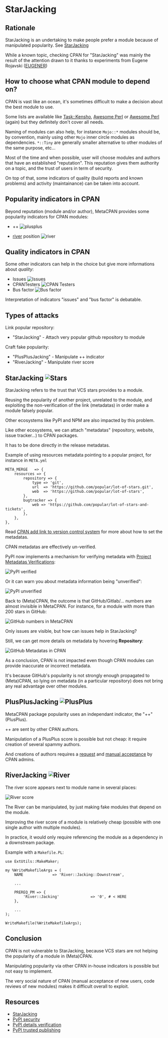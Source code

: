 # StarJacking
## Rationale
StarJacking is an undertaking to make people prefer a module because of manipulated popularity. See [StarJacking](https://checkmarx.com/blog/starjacking-making-your-new-open-source-package-popular-in-a-snap/)

While a known topic, checking CPAN for "StarJacking" was mainly the result of the attention drawn to it thanks to experiments from Eugene Rojavski ([EUGENER](https://metacpan.org/author/EUGENER))

## How to choose what CPAN module to depend on?
CPAN is vast like an ocean, it's sometimes difficult to make a decision about the best module to use. 

Some lists are available like [Task::Kensho](https://metacpan.org/pod/Task::Kensho), [Awesome Perl](https://github.com/hachiojipm/awesome-perl) or [Awesome Perl](https://github.com/uhub/awesome-perl) (again) but they definitely don't cover all needs.

Naming of modules can also help, for instance `Mojo::*` modules should be, by convention, mainly using other `Mojo` inner circle modules as dependencies. `*::Tiny` are generally smaller alternative to other modules of the same purpose, etc...

Most of the time and when possible, user will choose modules and authors that have an established "reputation". This reputation gives them authority on a topic, and the trust of users in term of security.

On top of that, some indicators of quality (build reports and known problems) and activity (maintainance) can be taken into account.

## Popularity indicators in CPAN
Beyond reputation (module and/or author), MetaCPAN provides some popularity indicators for CPAN modules:
- ++
![plusplus](../media/starjacking/plusplus.png)

- [river](https://neilb.org/2015/04/20/river-of-cpan.html) position
![river](../media/starjacking/river.png)

## Quality indicators in CPAN
Some other indicators can help in the choice but give more informations about *quality*:
- Issues
![Issues](../media/starjacking/issues.png)
- CPANTesters
![CPAN Testers](../media/starjacking/testers.png)
- Bus factor
![Bus factor](../media/starjacking/bus.png)

Interpretation of indicators "issues" and "bus factor" is debatable.

## Types of attacks
Link popular repository:
- "StarJacking" - Attach very popular github repository to module

Craft fake popularity:
- "PlusPlusJacking" - Manipulate ++ indicator
- "RiverJacking" - Manipulate river score

## StarJacking ![Stars](../media/starjacking/stars.png)
StarJacking refers to the trust that VCS stars provides to a module. 

Reusing the popularity of another project, unrelated to the module, 
and exploiting the non-verification of the link (metadatas) in order make a module falsely popular.

Other ecosystems like PyPI and NPM are also impacted by this problem.

Like other ecosystems, we can attach "metadatas" (repository, website, issue tracker...) to CPAN packages.

It has to be done directly in the release metadatas.

Example of using resources metadata pointing to a popular project, for instance in `META.yml`
```
META_MERGE   => {
    resources => {
        repository => {
            type => 'git',
            url  => 'https://github.com/popular/lot-of-stars.git',
            web  => 'https://github.com/popular/lot-of-stars',
        },
        bugtracker => {
            web => 'https://github.com/popular/lot-of-stars-and-tickets',
        },
    },
},
```

Read [CPAN add link to version control system](https://perlmaven.com/how-to-add-link-to-version-control-system-of-a-cpan-distributions) for more about how to set the metadatas.

CPAN metadatas are effectively un-verified.

PyPI now implements a mechanism for verifying metadata with [Project Metadatas Verifications](https://docs.pypi.org/project_metadata/#verified-details):

![PyPI verified](../media/starjacking/pypi-verified.png)

Or it can warn you about metadata information being "unverified":

![PyPI unverified](../media/starjacking/pypi-unverified.png)

Back to (Meta)CPAN, the outcome is that GitHub/Gitlab/... numbers are almost invisible in MetaCPAN. For instance, for a module with more than 200 stars in GitHub:

![GitHub numbers in MetaCPAN](../media/starjacking/metacpan-side.png)

Only issues are visible, but how can issues help in StarJacking?

Still, we can get more details on metadata by hovering **Repository**:

![GitHub Metadatas in CPAN](../media/starjacking/github.png)

As a conclusion, CPAN is not impacted even though CPAN modules can provide inaccurate or incorrect metadata.

It's because GitHub's popularity is not strongly enough propagated to (Meta)CPAN, so lying on metadata (in a particular repository) does not bring any real advantage over other modules.

## PlusPlusJacking ![PlusPlus](../media/starjacking/plusplus.png)
MetaCPAN package popularity uses an independant indicator, the "++" (PlusPlus).

++ are sent by other CPAN authors.

Manipulation of a PlusPlus score is possible but not cheap: it require creation of several spammy authors.

And creations of authors requires a [request](https://pause.perl.org/pause/query?ACTION=request_id) and [manual acceptance](https://www.nntp.perl.org/group/perl.modules/2024/11/msg105533.html) by CPAN admins.

## RiverJacking ![River](../media/starjacking/river.png)
The river score appears next to module name in several places:

![River score](../media/starjacking/riverscore.png)

The River can be manipulated, by just making fake modules that depend on the module.

Improving the river score of a module is relatively cheap (possible with one single author with multiple modules).

In practice, it would only require referencing the module as a dependency in a downstream package.

Example with a `Makefile.PL`:
```
use ExtUtils::MakeMaker;

my %WriteMakefileArgs = (
    NAME             => 'River::Jacking::Downstream',

    ...

    PREREQ_PM => {
        'River::Jacking'              => '0', # < HERE
    },

    ...
);

WriteMakefile(%WriteMakefileArgs);
```

## Conclusion
CPAN is not vulnerable to StarJacking, because VCS stars are not helping the popularity of a module in (Meta)CPAN.

Manipulating popularity via other CPAN in-house indicators is possible but not easy to implement.

The very social nature of CPAN (manual acceptance of new users, code reviews of new modules) makes it difficult overall to exploit.

## Resources 
- [StarJacking](https://checkmarx.com/blog/falling-stars/)
- [PyPI security](https://www.youtube.com/watch?v=ZvNuHKDyQXc)
- [PyPI details verification](https://docs.pypi.org/project_metadata/#verified-details)
- [PyPI trusted publishing](https://docs.pypi.org/trusted-publishers/)

